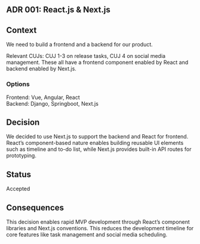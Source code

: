## ADR 001: React.js & Next.js

## Context

We need to build a frontend and a backend for our product.

Relevant CUJs: CUJ 1-3 on release tasks, CUJ 4 on social media management. These all have a frontend component enabled by React and backend enabled by Next.js.

### Options

Frontend: Vue, Angular, React\
Backend: Django, Springboot, Next.js

## Decision

We decided to use Next.js to support the backend and React for frontend. React’s component-based nature enables building reusable UI elements such as timeline and to-do list, while Next.js provides built-in API routes for prototyping.

## Status

Accepted

## Consequences

This decision enables rapid MVP development through React’s component libraries and Next.js conventions. This reduces the development timeline for core features like task management and social media scheduling.